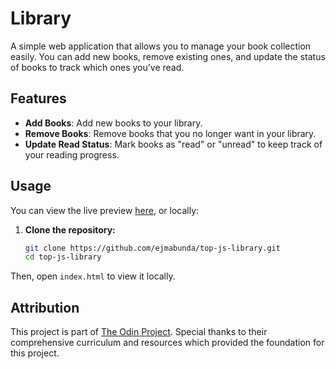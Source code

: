 # Library

A simple web application that allows you to manage your book collection easily. You can add new books, remove existing ones, and update the status of books to track which ones you’ve read.

## Features

- **Add Books**: Add new books to your library.
- **Remove Books**: Remove books that you no longer want in your library.
- **Update Read Status**: Mark books as "read" or "unread" to keep track of your reading progress.

## Usage
You can view the live preview [here](https://ejmabunda.github.io/top-js-library/), or locally:
1. **Clone the repository:**
   ```bash
   git clone https://github.com/ejmabunda/top-js-library.git
   cd top-js-library
   ```

Then, open `index.html` to view it locally.

## Attribution
This project is part of [The Odin Project](https://theodinproject/). Special thanks to their comprehensive curriculum and resources which provided the foundation for this project.
